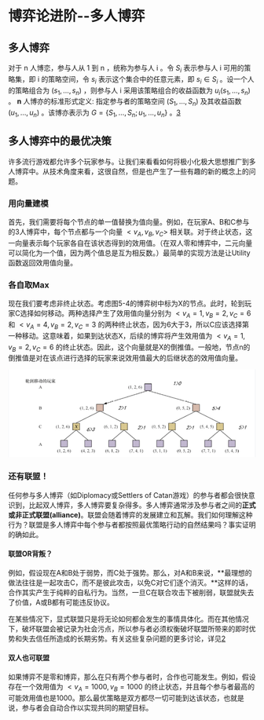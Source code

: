 

<!--
 * @version:
 * @Author:  StevenJokess（蔡舒起） https://github.com/StevenJokess
 * @Date: 2023-04-16 20:28:07
 * @LastEditors:  StevenJokess（蔡舒起） https://github.com/StevenJokess
 * @LastEditTime: 2023-05-17 00:11:19
 * @Description:
 * @Help me: make friends by a867907127@gmail.com and help me get some “foreign” things or service I need in life; 如有帮助，请赞助，失业3年了。![支付宝收款码](https://github.com/StevenJokess/d2rl/blob/master/img/%E6%94%B6.jpg)
 * @TODO::
 * @Reference:
-->
# 博弈论进阶--多人博弈

## 多人博弈

对于 $\mathrm{n}$ 人博恋，参与人从 1 到 $\mathrm{n}$ ，统称为参与人 $\mathrm{i}$ 。令 $S_i$ 表示参与人 $\mathrm{i}$ 可用的策略集，即 $\mathrm{i}$ 的策略空间，令 $s_i$ 表示这个集合中的任意元素，即 $s_i \in S_i$ 。设一个人的策略组合为 $\left(s_1, \ldots, s_n\right)$ ，则参与人 $\mathrm{i}$ 采用该策略组合的收益函数为 $u_i\left(s_1, \ldots, s_n\right)$ 。
$\mathbf{n}$ 人博亦的标准形式定义: 指定参与者的策略空间 $\left(S_1, \ldots, S_n\right)$ 及其收益函数 $\left(u_1, \ldots, u_n\right)$ 。该博亦表示为 $G=\left\{S_1, \ldots, S_n ; u_1, \ldots, u_n\right\}$ 。[3]


## 多人博弈中的最优决策

许多流行游戏都允许多个玩家参与。让我们来看看如何将极小化极大思想推广到多人博弈中。从技术角度来看，这很自然，但是也产生了一些有趣的新的概念上的问题。

### 用向量建模

首先，我们需要将每个节点的单一值替换为值向量。例如，在玩家A、B和C参与的3人博弈中，每个节点都与一个向量 $<v_A, v_B, v_C>$ 相关联。对于终止状态，这一向量表示每个玩家各自在该状态得到的效用值。（在双人零和博弈中，二元向量可以简化为一个值，因为两个值总是互为相反数。）最简单的实现方法是让Utility函数返回效用值向量。

### 各自取Max

现在我们要考虑非终止状态。考虑图5-4的博弈树中标为X的节点。此时，轮到玩家C选择如何移动。两种选择产生了效用值向量分别为 $<v_A=1, v_B=2, v_C=6$ 和 $<v_A=4, v_B=2, v_C=3$ 的两种终止状态，因为6大于3，所以C应该选择第一种移动。这意味着，如果到达状态X，后续的博弈将产生效用值为 $<v_A=1, v_B=2, v_C=6$ 的终止状态。因此，这个向量就是X的倒推值。一般地，节点n的倒推值是对在该点进行选择的玩家来说效用值最大的后继状态的效用值向量。

![three_players_game.png](../../img/three_players_game.png)

### 还有联盟！

任何参与多人博弈（如Diplomacy或Settlers of Catan游戏）的参与者都会很快意识到，比起双人博弈，多人博弈要复杂得多。多人博弈通常涉及参与者之间的**正式或非正式联盟(alliance)**。联盟会随着博弈的发展建立和瓦解。我们如何理解这种行为？联盟是多人博弈中每个参与者都按照最优策略行动的自然结果吗？事实证明的确如此。

#### 联盟OR背叛？

例如，假设现在A和B处于弱势，而C处于强势。那么，对A和B来说，**最理想的做法往往是一起攻击C，而不是彼此攻击，以免C对它们逐个消灭。**这样的话，合作其实产生于纯粹的自私行为。当然，一旦C在联合攻击下被削弱，联盟就失去了价值，A或B都有可能违反协议。

在某些情况下，显式联盟只是将无论如何都会发生的事情具体化。而在其他情况下，破坏联盟会被记录为社会污点，所以参与者必须权衡破坏联盟所带来的即时优势和失去信任所造成的长期劣势。有关这些复杂问题的更多讨论，详见[2]

#### 双人也可联盟

如果博弈不是零和博弈，那么在只有两个参与者时，合作也可能发生。例如，假设存在一个效用值为 $<v_A=1000,v_B=1000$ 的终止状态，并且每个参与者最高的可能效用值也是1000。那么最优策略是双方都尽一切可能到达该状态，也就是说，参与者会自动合作以实现共同的期望目标。

[1]: https://weread.qq.com/web/reader/fc332020813ab7942g0102adk70e32fb021170efdf2eca12
[2]: https://weread.qq.com/web/reader/fc332020813ab7942g0102adk341323f021e34173cb3824c
[3]: https://zhuanlan.zhihu.com/p/365539786
